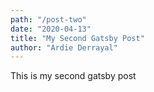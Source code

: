 ```yaml
---
path: "/post-two"
date: "2020-04-13"
title: "My Second Gatsby Post"
author: "Ardie Derrayal"
---
```


This is my second gatsby post
